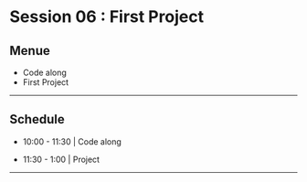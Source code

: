 
# Session 06 : First Project

## Menue
* Code along
* First Project
---

## Schedule

- 10:00 - 11:30 | Code along

- 11:30 - 1:00  | Project

--- 

